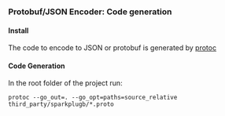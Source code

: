 ### Protobuf/JSON Encoder: Code generation

#### Install

The code to encode to JSON or protobuf is generated by [protoc](https://grpc.io/docs/protoc-installation/)

#### Code Generation

In the root folder of the project run:

```
protoc --go_out=. --go_opt=paths=source_relative third_party/sparkplugb/*.proto
```
